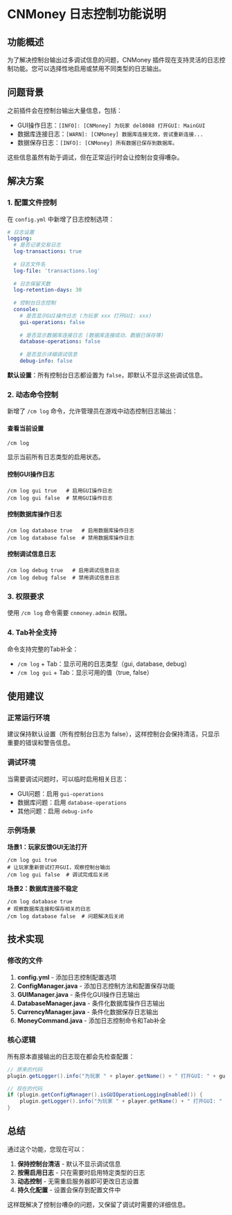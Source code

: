 # CNMoney 日志控制功能说明

## 功能概述

为了解决控制台输出过多调试信息的问题，CNMoney 插件现在支持灵活的日志控制功能。您可以选择性地启用或禁用不同类型的日志输出。

## 问题背景

之前插件会在控制台输出大量信息，包括：
- GUI操作日志：`[INFO]: [CNMoney] 为玩家 del8088 打开GUI: MainGUI`
- 数据库连接日志：`[WARN]: [CNMoney] 数据库连接无效，尝试重新连接...`
- 数据保存日志：`[INFO]: [CNMoney] 所有数据已保存到数据库。`

这些信息虽然有助于调试，但在正常运行时会让控制台变得嘈杂。

## 解决方案

### 1. 配置文件控制

在 `config.yml` 中新增了日志控制选项：

```yaml
# 日志设置
logging:
  # 是否记录交易日志
  log-transactions: true
  
  # 日志文件名
  log-file: 'transactions.log'
  
  # 日志保留天数
  log-retention-days: 30
  
  # 控制台日志控制
  console:
    # 是否显示GUI操作日志 (为玩家 xxx 打开GUI: xxx)
    gui-operations: false
    
    # 是否显示数据库连接日志 (数据库连接成功、数据已保存等)
    database-operations: false
    
    # 是否显示详细调试信息
    debug-info: false
```

**默认设置**：所有控制台日志都设置为 `false`，即默认不显示这些调试信息。

### 2. 动态命令控制

新增了 `/cm log` 命令，允许管理员在游戏中动态控制日志输出：

#### 查看当前设置
```
/cm log
```
显示当前所有日志类型的启用状态。

#### 控制GUI操作日志
```
/cm log gui true   # 启用GUI操作日志
/cm log gui false  # 禁用GUI操作日志
```

#### 控制数据库操作日志
```
/cm log database true   # 启用数据库操作日志
/cm log database false  # 禁用数据库操作日志
```

#### 控制调试信息日志
```
/cm log debug true   # 启用调试信息日志
/cm log debug false  # 禁用调试信息日志
```

### 3. 权限要求

使用 `/cm log` 命令需要 `cnmoney.admin` 权限。

### 4. Tab补全支持

命令支持完整的Tab补全：
- `/cm log` + Tab：显示可用的日志类型（gui, database, debug）
- `/cm log gui` + Tab：显示可用的值（true, false）

## 使用建议

### 正常运行环境
建议保持默认设置（所有控制台日志为 false），这样控制台会保持清洁，只显示重要的错误和警告信息。

### 调试环境
当需要调试问题时，可以临时启用相关日志：
- GUI问题：启用 `gui-operations`
- 数据库问题：启用 `database-operations`
- 其他问题：启用 `debug-info`

### 示例场景

**场景1：玩家反馈GUI无法打开**
```
/cm log gui true
# 让玩家重新尝试打开GUI，观察控制台输出
/cm log gui false  # 调试完成后关闭
```

**场景2：数据库连接不稳定**
```
/cm log database true
# 观察数据库连接和保存相关的日志
/cm log database false  # 问题解决后关闭
```

## 技术实现

### 修改的文件

1. **config.yml** - 添加日志控制配置选项
2. **ConfigManager.java** - 添加日志控制方法和配置保存功能
3. **GUIManager.java** - 条件化GUI操作日志输出
4. **DatabaseManager.java** - 条件化数据库操作日志输出
5. **CurrencyManager.java** - 条件化数据保存日志输出
6. **MoneyCommand.java** - 添加日志控制命令和Tab补全

### 核心逻辑

所有原本直接输出的日志现在都会先检查配置：

```java
// 原来的代码
plugin.getLogger().info("为玩家 " + player.getName() + " 打开GUI: " + gui.getClass().getSimpleName());

// 现在的代码
if (plugin.getConfigManager().isGUIOperationLoggingEnabled()) {
    plugin.getLogger().info("为玩家 " + player.getName() + " 打开GUI: " + gui.getClass().getSimpleName());
}
```

## 总结

通过这个功能，您现在可以：
1. **保持控制台清洁** - 默认不显示调试信息
2. **按需启用日志** - 只在需要时启用特定类型的日志
3. **动态控制** - 无需重启服务器即可更改日志设置
4. **持久化配置** - 设置会保存到配置文件中

这样既解决了控制台嘈杂的问题，又保留了调试时需要的详细信息。
